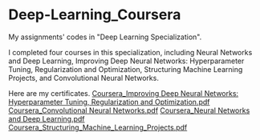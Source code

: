 # Deep-Learning_Coursera

My assignments' codes in "Deep Learning Specialization".

I completed four courses in this specialization, including Neural Networks and Deep Learning, Improving Deep Neural Networks: Hyperparameter Tuning, Regularization and Optimization, Structuring Machine Learning Projects, and Convolutional Neural Networks.


Here are my certificates.
[Coursera_Improving Deep Neural Networks: Hyperparameter Tuning, Regularization and Optimization.pdf](https://github.com/cindyuc/Deep-Learning_Coursera/files/6972865/Coursera_Improving.Deep.Neural.Networks.Hyperparameter.Tuning.Regularization.and.Optimization.pdf)
[Coursera_Convolutional Neural Networks.pdf](https://github.com/cindyuc/Deep-Learning_Coursera/files/6972867/Coursera_Convolutional.Neural.Networks.pdf)
[Coursera_Neural Networks and Deep Learning.pdf](https://github.com/cindyuc/Deep-Learning_Coursera/files/6972868/Coursera_Neural.Networks.and.Deep.Learning.pdf)
[Coursera_Structuring_Machine_Learning_Projects.pdf](https://github.com/cindyuc/Deep-Learning_Coursera/files/6972870/Coursera_Structuring_Machine_Learning_Projects.pdf)






